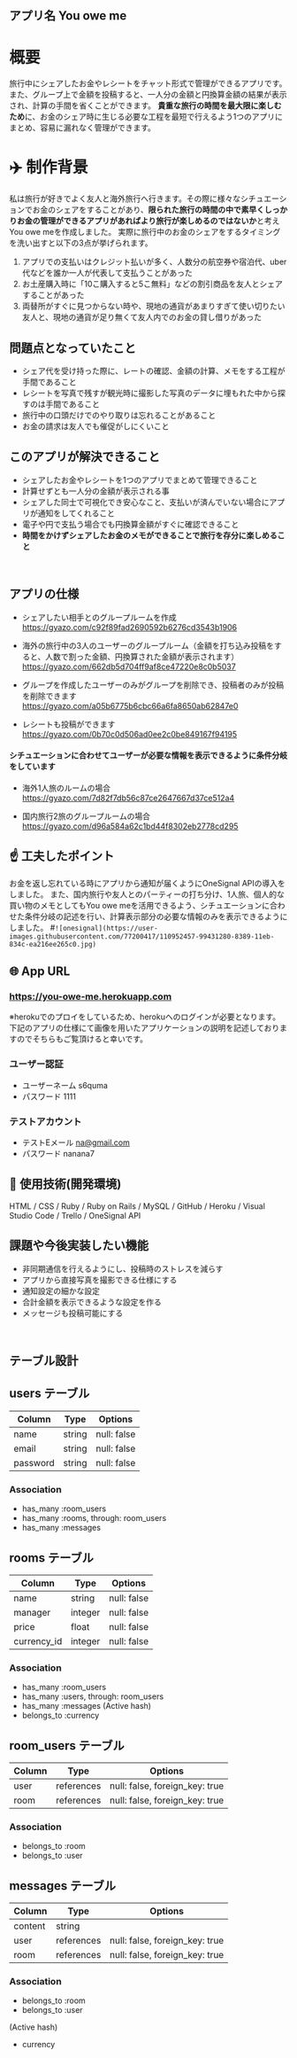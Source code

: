 ## アプリ名  You owe me

# 概要
旅行中にシェアしたお金やレシートをチャット形式で管理ができるアプリです。また、グループ上で金額を投稿すると、一人分の金額と円換算金額の結果が表示され、計算の手間を省くことができます。
**貴重な旅行の時間を最大限に楽しむため**に、お金のシェア時に生じる必要な工程を最短で行えるよう1つのアプリにまとめ、容易に漏れなく管理ができます。

# :airplane: 制作背景
私は旅行が好きでよく友人と海外旅行へ行きます。その際に様々なシチュエーションでお金のシェアをすることがあり、**限られた旅行の時間の中で素早くしっかりお金の管理ができるアプリがあればより旅行が楽しめるのではないか**と考えYou owe meを作成しました。
実際に旅行中のお金のシェアをするタイミングを洗い出すと以下の3点が挙げられます。
1. アプリでの支払いはクレジット払いが多く、人数分の航空券や宿泊代、uber代などを誰か一人が代表して支払うことがあった
2. お土産購入時に「10こ購入すると5こ無料」などの割引商品を友人とシェアすることがあった
3. 両替所がすぐに見つからない時や、現地の通貨があまりすぎて使い切りたい友人と、現地の通貨が足り無くて友人内でのお金の貸し借りがあった

## 問題点となっていたこと
- シェア代を受け持った際に、レートの確認、金額の計算、メモをする工程が手間であること
- レシートを写真で残すが観光時に撮影した写真のデータに埋もれた中から探すのは手間であること
- 旅行中の口頭だけでのやり取りは忘れることがあること
- お金の請求は友人でも催促がしにくいこと

## このアプリが解決できること
- シェアしたお金やレシートを1つのアプリでまとめて管理できること
- 計算せずとも一人分の金額が表示される事
- シェアした同士で可視化でき安心なこと、支払いが済んでいない場合にアプリが通知をしてくれること
- 電子や円で支払う場合でも円換算金額がすぐに確認できること
- **時間をかけずシェアしたお金のメモができることで旅行を存分に楽しめること**
<br>

## アプリの仕様
- シェアしたい相手とのグループルームを作成
https://gyazo.com/c92f89fad2690592b6276cd3543b1906

- 海外の旅行中の3人のユーザーのグループルーム（金額を打ち込み投稿をすると、人数で割った金額、円換算された金額が表示されます）
https://gyazo.com/662db5d704ff9af8ce47220e8c0b5037

- グループを作成したユーザーのみがグループを削除でき、投稿者のみが投稿を削除できます
https://gyazo.com/a05b6775b6cbc66a6fa8650ab62847e0

- レシートも投稿ができます
https://gyazo.com/0b70c0d506ad0ee2c0be849167f94195

#### シチュエーションに合わせてユーザーが必要な情報を表示できるように条件分岐をしています
- 海外1人旅のルームの場合
https://gyazo.com/7d82f7db56c87ce2647667d37ce512a4

- 国内旅行2旅のグループルームの場合
https://gyazo.com/d96a584a62c1bd44f8302eb2778cd295


## :point_up: 工夫したポイント
お金を返し忘れている時にアプリから通知が届くようにOneSignal APIの導入をしました。
また、国内旅行や友人とのパーティーの打ち分け、1人旅、個人的な買い物のメモとしてもYou owe meを活用できるよう、シチュエーションに合わせた条件分岐の記述を行い、計算表示部分の必要な情報のみを表示できるようにしました。
 #`
![onesignal](https://user-images.githubusercontent.com/77200417/110952457-99431280-8389-11eb-834c-ea216ee265c0.jpg)
`


## 🌐 App URL
### https://you-owe-me.herokuapp.com <br>
※herokuでのプロイをしているため、herokuへのログインが必要となります。下記のアプリの仕様にて画像を用いたアプリケーションの説明を記述しておりますのでそちらもご覧頂けると幸いです。

### ユーザー認証
- ユーザーネーム s6quma
- パスワード 1111
### テストアカウント
- テストEメール na@gmail.com
- パスワード nanana7


## :open_file_folder: 使用技術(開発環境)
HTML / CSS / Ruby / Ruby on Rails / MySQL / GitHub / Heroku / Visual Studio Code / Trello / OneSignal API
<br>

## 課題や今後実装したい機能
- 非同期通信を行えるようにし、投稿時のストレスを減らす
- アプリから直接写真を撮影できる仕様にする
- 通知設定の細かな設定
- 合計金額を表示できるような設定を作る
- メッセージも投稿可能にする
<br>

## テーブル設計

## users テーブル

| Column   | Type   | Options     |
| -------- | ------ | ----------- |
| name     | string | null: false |
| email    | string | null: false |
| password | string | null: false |

### Association

- has_many :room_users
- has_many :rooms, through: room_users
- has_many :messages

## rooms テーブル

| Column      | Type    | Options     |
| ----------- | ------- | ----------- |
| name        | string  | null: false |
| manager     | integer | null: false |
| price       | float   | null: false |
| currency_id | integer | null: false |

### Association

- has_many :room_users
- has_many :users, through: room_users
- has_many :messages
(Active hash)
- belongs_to :currency

## room_users テーブル

| Column | Type       | Options                        |
| ------ | ---------- | ------------------------------ |
| user   | references | null: false, foreign_key: true |
| room   | references | null: false, foreign_key: true |

### Association

- belongs_to :room
- belongs_to :user

## messages テーブル

| Column  | Type       | Options                        |
| ------- | ---------- | ------------------------------ |
| content | string     |                                |
| user    | references | null: false, foreign_key: true |
| room    | references | null: false, foreign_key: true |

### Association

- belongs_to :room
- belongs_to :user


(Active hash)
- currency

